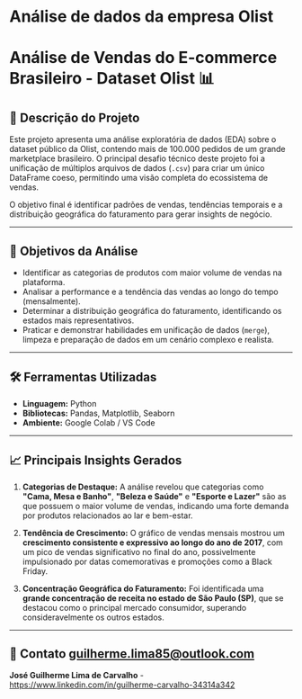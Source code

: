 # Análise de dados da empresa Olist
# Análise de Vendas do E-commerce Brasileiro - Dataset Olist 📊

## 📝 Descrição do Projeto

Este projeto apresenta uma análise exploratória de dados (EDA) sobre o dataset público da Olist, contendo mais de 100.000 pedidos de um grande marketplace brasileiro. O principal desafio técnico deste projeto foi a unificação de múltiplos arquivos de dados (`.csv`) para criar um único DataFrame coeso, permitindo uma visão completa do ecossistema de vendas.

O objetivo final é identificar padrões de vendas, tendências temporais e a distribuição geográfica do faturamento para gerar insights de negócio.

---

## 🚀 Objetivos da Análise

* Identificar as categorias de produtos com maior volume de vendas na plataforma.
* Analisar a performance e a tendência das vendas ao longo do tempo (mensalmente).
* Determinar a distribuição geográfica do faturamento, identificando os estados mais representativos.
* Praticar e demonstrar habilidades em unificação de dados (`merge`), limpeza e preparação de dados em um cenário complexo e realista.

---

## 🛠️ Ferramentas Utilizadas

* **Linguagem:** Python
* **Bibliotecas:** Pandas, Matplotlib, Seaborn
* **Ambiente:** Google Colab / VS Code

---

## 📈 Principais Insights Gerados

1.  **Categorias de Destaque:** A análise revelou que categorias como **"Cama, Mesa e Banho"**, **"Beleza e Saúde"** e **"Esporte e Lazer"** são as que possuem o maior volume de vendas, indicando uma forte demanda por produtos relacionados ao lar e bem-estar.

2.  **Tendência de Crescimento:** O gráfico de vendas mensais mostrou um **crescimento consistente e expressivo ao longo do ano de 2017**, com um pico de vendas significativo no final do ano, possivelmente impulsionado por datas comemorativas e promoções como a Black Friday.

3.  **Concentração Geográfica do Faturamento:** Foi identificada uma **grande concentração de receita no estado de São Paulo (SP)**, que se destacou como o principal mercado consumidor, superando consideravelmente os outros estados.

---

## 🔗 Contato guilherme.lima85@outlook.com

**José Guilherme Lima de Carvalho** - https://www.linkedin.com/in/guilherme-carvalho-34314a342
